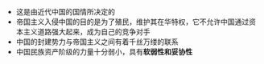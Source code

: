 - 这是由近代中国的国情所决定的
- 帝国主义入侵中国的目的是为了殖民，维护其在华特权，它不允许中国通过资本主义道路强大起来，成为自己的竞争对手
- 中国的封建势力与帝国主义之间有着千丝万缕的联系
- 中国民族资产阶级的力量十分弱小，具有**软弱性和妥协性**